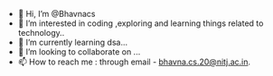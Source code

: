 - 👋 Hi, I’m @Bhavnacs
- 👀 I’m interested in coding ,exploring and learning things related to technology..
- 🌱 I’m currently learning  dsa...
- 💞️ I’m looking to collaborate on ...
- 📫 How to reach me : through email - bhavna.cs.20@nitj.ac.in.

<!---
Bhavnacs/Bhavnacs is a ✨ special ✨ repository because its `README.md` (this file) appears on your GitHub profile.
You can click the Preview link to take a look at your changes.
--->
